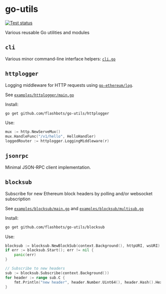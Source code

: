 # go-utils

[![Test status](https://github.com/flashbots/go-utils/workflows/Checks/badge.svg)](https://github.com/flashbots/go-utils/actions?query=workflow%3A%22Checks%22)

Various reusable Go utilities and modules


## `cli`

Various minor command-line interface helpers: [`cli.go`](https://github.com/flashbots/go-utils/blob/main/cli/cli.go)

## `httplogger`

Logging middleware for HTTP requests using [`go-ethereum/log`](https://github.com/ethereum/go-ethereum/tree/master/log).

See [`examples/httplogger/main.go`](https://github.com/flashbots/goutils/blob/main/examples/httplogger/main.go)

Install:

```bash
go get github.com/flashbots/go-utils/httplogger
```

Use:

```go
mux := http.NewServeMux()
mux.HandleFunc("/v1/hello", HelloHandler)
loggedRouter := httplogger.LoggingMiddleware(r)
```

## `jsonrpc`

Minimal JSON-RPC client implementation.

## `blocksub`

Subscribe for new Ethereum block headers by polling and/or websocket subscription

See [`examples/blocksub/main.go`](https://github.com/flashbots/goutils/blob/main/examples/blocksub/main.go) and [`examples/blocksub/multisub.go`](https://github.com/flashbots/goutils/blob/main/examples/blocksub/multisub.go)

Install:

```bash
go get github.com/flashbots/go-utils/blocksub
```

Use:

```go
blocksub := blocksub.NewBlockSub(context.Background(), httpURI, wsURI)
if err := blocksub.Start(); err != nil {
    panic(err)
}

// Subscribe to new headers
sub := blocksub.Subscribe(context.Background())
for header := range sub.C {
    fmt.Println("new header", header.Number.Uint64(), header.Hash().Hex())
}
```
